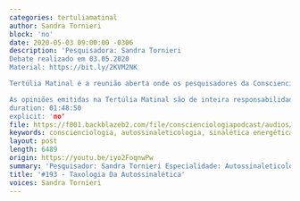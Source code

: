 ```yaml
---
categories: tertuliamatinal
author: Sandra Tornieri
block: 'no'
date: 2020-05-03 09:00:00 -0306
description: 'Pesquisadora: Sandra Tornieri 
Debate realizado em 03.05.2020
Material: https://bit.ly/2KVM2NK

Tertúlia Matinal é a reunião aberta onde os pesquisadores da Conscienciologia apresentam seus temas de estudo para debate geral. Ocorre todos os domingos pela manhã, das 09h às 10h45, no auditório do Tertuliarium.

As opiniões emitidas na Tertúlia Matinal são de inteira responsabilidade de seus autores e não representam a posição oficial do CEAEC ou da Conscienciologia sobre os temas discutidos.
duration: 01:48:50
explicit: 'no'
file: https://f001.backblazeb2.com/file/conscienciologiapodcast/audios/9yFoREbXFAY.mp3
keywords: conscienciologia, autossinaleticologia, sinalética energética parapsíquica
layout: post
length: 6489
origin: https://youtu.be/iyo2FoqnwPw
summary: 'Pesquisador: Sandra Tornieri Especialidade: Autossinaleticologia'
title: '#193 - Taxologia Da Autossinalética'
voices: Sandra Tornieri
---
```


